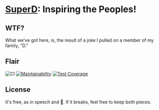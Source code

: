 # [SuperD](http://superd.herokuapp.com): Inspiring the Peoples!

## WTF?

What we've got here, is, the result of a joke I pulled on a member of my family, "D."

## Flair

![CI](https://github.com/stevenharman/superd/workflows/CI/badge.svg)
[![Maintainability](https://api.codeclimate.com/v1/badges/6d09639a3aa7080ef761/maintainability)](https://codeclimate.com/github/stevenharman/superd/maintainability)
[![Test Coverage](https://api.codeclimate.com/v1/badges/6d09639a3aa7080ef761/test_coverage)](https://codeclimate.com/github/stevenharman/superd/test_coverage)

## License

It's free, as in speech and :beer:. If it breaks, feel free to keep both pieces.
